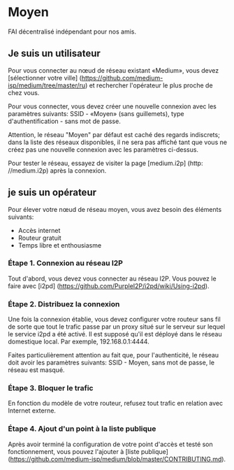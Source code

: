 # Moyen

FAI décentralisé indépendant pour nos amis.

## Je suis un utilisateur
Pour vous connecter au nœud de réseau existant «Medium», vous devez [sélectionner votre ville] (https://github.com/medium-isp/medium/tree/master/ru) et rechercher l'opérateur le plus proche de chez vous.

Pour vous connecter, vous devez créer une nouvelle connexion avec les paramètres suivants: SSID - «Moyen» (sans guillemets), type d'authentification - sans mot de passe.

Attention, le réseau "Moyen" par défaut est caché des regards indiscrets; dans la liste des réseaux disponibles, il ne sera pas affiché tant que vous ne créez pas une nouvelle connexion avec les paramètres ci-dessus.

Pour tester le réseau, essayez de visiter la page [medium.i2p] (http: //medium.i2p) après la connexion.

## je suis un opérateur
Pour élever votre nœud de réseau moyen, vous avez besoin des éléments suivants:
* Accès internet
* Routeur gratuit
* Temps libre et enthousiasme

### Étape 1. Connexion au réseau I2P
Tout d'abord, vous devez vous connecter au réseau I2P. Vous pouvez le faire avec [i2pd] (https://github.com/PurpleI2P/i2pd/wiki/Using-i2pd).

### Étape 2. Distribuez la connexion
Une fois la connexion établie, vous devez configurer votre routeur sans fil de sorte que tout le trafic passe par un proxy situé sur le serveur sur lequel le service i2pd a été activé. Il est supposé qu'il est déployé dans le réseau domestique local. Par exemple, 192.168.0.1:4444.

Faites particulièrement attention au fait que, pour l'authenticité, le réseau doit avoir les paramètres suivants: SSID - Moyen, sans mot de passe, le réseau est masqué.

### Étape 3. Bloquer le trafic
En fonction du modèle de votre routeur, refusez tout trafic en relation avec Internet externe.

### Étape 4. Ajout d'un point à la liste publique
Après avoir terminé la configuration de votre point d'accès et testé son fonctionnement, vous pouvez l'ajouter à [liste publique] (https://github.com/medium-isp/medium/blob/master/CONTRIBUTING.md).
